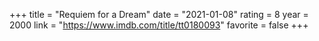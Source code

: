 +++
title = "Requiem for a Dream"
date = "2021-01-08"
rating = 8
year = 2000
link = "https://www.imdb.com/title/tt0180093"
favorite = false
+++
